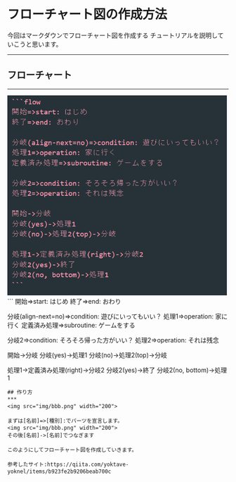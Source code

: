 # フローチャート図の作成方法

今回はマークダウンでフローチャート図を作成する
チュートリアルを説明していこうと思います。
***
## フローチャート
***
<img src="img/aaa.png" width="500">
```
開始=>start: はじめ
終了=>end: おわり

分岐(align-next=no)=>condition: 遊びにいってもいい？
処理1=>operation: 家に行く
定義済み処理=>subroutine: ゲームをする

分岐2=>condition: そろそろ帰った方がいい？
処理2=>operation: それは残念

開始->分岐
分岐(yes)->処理1
分岐(no)->処理2(top)->分岐

処理1->定義済み処理(right)->分岐2
分岐2(yes)->終了
分岐2(no, bottom)->処理1
```
## 作り方
***
<img src="img/bbb.png" width="200">

まずは[名前]=>[種別]:でパーツを宣言します。
<img src="img/bbb.png" width="200">
その後[名前]->[名前]でつなぎます

このようにしてフローチャート図を作成していきます。

参考したサイト:https://qiita.com/yoktave-yoknel/items/b923fe2b9206beab700c